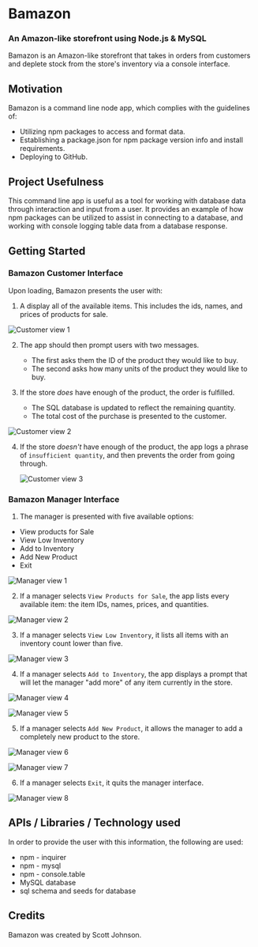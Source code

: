 # Bamazon
### An Amazon-like storefront using Node.js &amp; MySQL

Bamazon is an Amazon-like storefront that takes in orders from customers and deplete stock from the store's inventory via a console interface.

## Motivation
Bamazon is a command line node app, which complies with the guidelines of:
* Utilizing npm packages to access and format data.
* Establishing a package.json for npm package version info and install requirements.
* Deploying to GitHub.

## Project Usefulness
This command line app is useful as a tool for working with database data through interaction and input from a user.  It provides an example of how npm packages can be utilized to assist in connecting to a database, and working with console logging table data from a database response.

## Getting Started

### Bamazon Customer Interface
Upon loading, Bamazon presents the user with:

1. A display all of the available items.  This includes the ids, names, and prices of products for sale.

![Customer view 1](https://github.com/rscottjohnson/Bamazon/blob/master/assets/ScreenShot-bamCust1.png)

2. The app should then prompt users with two messages.

   * The first asks them the ID of the product they would like to buy.
   * The second asks how many units of the product they would like to buy.

3. If the store _does_ have enough of the product, the order is fulfilled.
   * The SQL database is updated to reflect the remaining quantity.
   * The total cost of the purchase is presented to the customer.

![Customer view 2](https://github.com/rscottjohnson/Bamazon/blob/master/assets/ScreenShot-bamCust2.png)

4. If the store _doesn't_ have enough of the product, the app logs a phrase of `insufficient quantity`, and then prevents the order from going through.

   ![Customer view 3](https://github.com/rscottjohnson/Bamazon/blob/master/assets/ScreenShot-bamCust3.png)

### Bamazon Manager Interface

1. The manager is presented with five available options:
  * View products for Sale
  * View Low Inventory
  * Add to Inventory
  * Add New Product
  * Exit

  ![Manager view 1](https://github.com/rscottjohnson/Bamazon/blob/master/assets/ScreenShot-bamMgr1.png)

2. If a manager selects `View Products for Sale`, the app lists every available item: the item IDs, names, prices, and quantities.

![Manager view 2](https://github.com/rscottjohnson/Bamazon/blob/master/assets/ScreenShot-bamMgr2.png)

3. If a manager selects `View Low Inventory`, it lists all items with an inventory count lower than five.

![Manager view 3](https://github.com/rscottjohnson/Bamazon/blob/master/assets/ScreenShot-bamMgr3.png)

4. If a manager selects `Add to Inventory`, the app displays a prompt that will let the manager "add more" of any item currently in the store.

![Manager view 4](https://github.com/rscottjohnson/Bamazon/blob/master/assets/ScreenShot-bamMgr4.png)

![Manager view 5](https://github.com/rscottjohnson/Bamazon/blob/master/assets/ScreenShot-bamMgr5.png)

5. If a manager selects `Add New Product`, it allows the manager to add a completely new product to the store.

![Manager view 6](https://github.com/rscottjohnson/Bamazon/blob/master/assets/ScreenShot-bamMgr6.png)

![Manager view 7](https://github.com/rscottjohnson/Bamazon/blob/master/assets/ScreenShot-bamMgr7.png)

6. If a manager selects `Exit`, it quits the manager interface.

![Manager view 8](https://github.com/rscottjohnson/Bamazon/blob/master/assets/ScreenShot-bamMgr8.png)

## APIs / Libraries / Technology used
In order to provide the user with this information, the following are used:

* npm - inquirer
* npm - mysql
* npm - console.table
* MySQL database
* sql schema and seeds for database

## Credits
Bamazon was created by Scott Johnson.